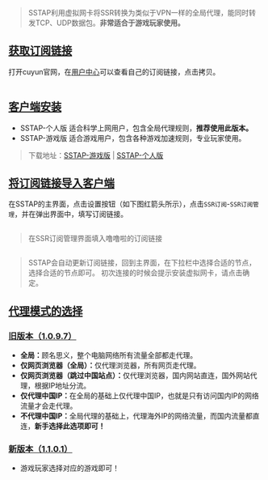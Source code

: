 <blockquote>
<p>SSTAP利用虚拟网卡将SSR转换为类似于VPN一样的全局代理，能同时转发TCP、UDP数据包。<strong>非常适合于游戏玩家使用。</strong></p></blockquote>
<h2 id="获取订阅链接"><a href="#/winsstap?id=%e8%8e%b7%e5%8f%96%e8%ae%a2%e9%98%85%e9%93%be%e6%8e%a5" data-id="获取订阅链接" class="anchor"><span>获取订阅链接</span></a></h2><p>打开cuyun官网，在<a href="https://www.996icu.tv/user" target="_blank">用户中心</a>可以查看自己的订阅链接，点击拷贝。</p><p><img src="https://www.996icu.tv/images/help/winssr-01.png" data-origin="https://www.996icu.tv/images/help/winssr-01.png" alt="" class="medium-zoom-image"></p><h2 id="客户端安装"><a href="#/winsstap?id=%e5%ae%a2%e6%88%b7%e7%ab%af%e5%ae%89%e8%a3%85" data-id="客户端安装" class="anchor"><span>客户端安装</span></a></h2><ul>
<li>SSTAP-个人版  适合科学上网用户，包含全局代理规则，<strong>推荐使用此版本。</strong></li>
<li>SSTAP-游戏版  适合游戏用户，包含各种游戏加速规则，专业玩家使用。</li>
</ul>
<blockquote>
<p>下载地址：<a href="https://www.996icu.tv/ssr-download/SSTap-game.zip" target="_blank">SSTAP-游戏版</a> |  <a href="https://www.996icu.tv/ssr-download/SSTap-user.zip" target="_blank">SSTAP-个人版</a></p></blockquote>
<h2 id="将订阅链接导入客户端"><a href="#/winsstap?id=%e5%b0%86%e8%ae%a2%e9%98%85%e9%93%be%e6%8e%a5%e5%af%bc%e5%85%a5%e5%ae%a2%e6%88%b7%e7%ab%af" data-id="将订阅链接导入客户端" class="anchor"><span>将订阅链接导入客户端</span></a></h2><p>在SSTAP的主界面，点击设置按钮（如下图红箭头所示），点击<code>SSR订阅</code>-<code>SSR订阅管理</code>，并在弹出界面中，填写订阅链接。</p><p><img src="https://www.996icu.tv/images/help/winsstap-02.png" data-origin="https://www.996icu.tv/images/help/winsstap-02.png" alt="" class="medium-zoom-image"></p><blockquote>
<p>在SSR订阅管理界面填入噜噜啦的订阅链接</p></blockquote>
<p><img src="https://www.996icu.tv/images/help/winsstap-01.png" data-origin="https://www.996icu.tv/images/help/winsstap-01.png" alt="" class="medium-zoom-image"></p><blockquote>
<p>SSTAP会自动更新订阅链接，回到主界面，在下拉栏中选择合适的节点，选择合适的节点即可。
初次连接的时候会提示安装虚拟网卡，请点击确定。</p></blockquote>
<h2 id="代理模式的选择"><a href="#/winsstap?id=%e4%bb%a3%e7%90%86%e6%a8%a1%e5%bc%8f%e7%9a%84%e9%80%89%e6%8b%a9" data-id="代理模式的选择" class="anchor"><span>代理模式的选择</span></a></h2><h3 id="旧版本（1097）"><a href="#/winsstap?id=%e6%97%a7%e7%89%88%e6%9c%ac%ef%bc%881097%ef%bc%89" data-id="旧版本（1097）" class="anchor"><span>旧版本（1.0.9.7）</span></a></h3><ul>
<li><strong>全局：</strong>顾名思义，整个电脑网络所有流量全部都走代理。</li>
<li><strong>仅网页浏览器（全局）：</strong>仅代理浏览器，所有网页走代理。</li>
<li><strong>仅网页浏览器（跳过中国站点）：</strong>仅代理浏览器，国内网站直连，国外网站代理，根据IP地址分流。</li>
<li><strong>仅代理中国IP：</strong>在全局的基础上仅代理中国IP，也就是只有访问国内IP的网络流量才会走代理。</li>
<li><strong>不代理中国IP：</strong>全局代理的基础上，代理海外IP的网络流量，而国内流量都直连，<strong>新手选择此选项即可！</strong></li>
</ul>
<h3 id="新版本（1101）"><a href="#/winsstap?id=%e6%96%b0%e7%89%88%e6%9c%ac%ef%bc%881101%ef%bc%89" data-id="新版本（1101）" class="anchor"><span>新版本（1.1.0.1）</span></a></h3><ul>
<li>游戏玩家选择对应的游戏即可！</li>
</ul>

